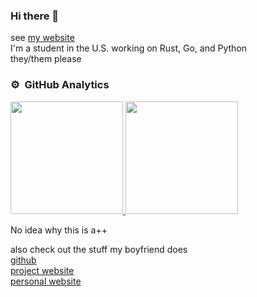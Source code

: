 ### Hi there 👋

see [my website](https://randomairborne.dev/) \
I'm a student in the U.S. working on Rust, Go, and Python \
they/them please

### ⚙️ &nbsp;GitHub Analytics
<p align="left">
<a href="/randomairborne">
  <img height="180em" src="https://github-readme-stats-eight-theta.vercel.app/api?username=randomairborne&show_icons=true&theme=algolia&include_all_commits=true&count_private=true"/>
  <img height="180em" src="https://github-readme-stats-eight-theta.vercel.app/api/top-langs/?username=randomairborne&layout=compact&langs_count=8&theme=algolia"/>
</a>
</p>
No idea why this is a++

also check out the stuff my boyfriend does \
[github](https://github.com/tazz4843) \
[project website](https://imaskeleton.me) \
[personal website](https://zero.lgbt) 
